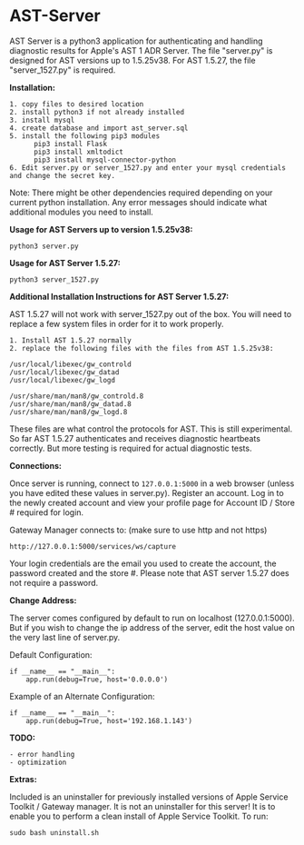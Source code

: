 # AST-Server
AST Server is a python3 application for authenticating and handling diagnostic results for Apple's AST 1 ADR Server. The file "server.py" is designed for AST versions up to 1.5.25v38. For AST 1.5.27, the file "server_1527.py" is required.

__Installation:__
```
1. copy files to desired location
2. install python3 if not already installed
3. install mysql
4. create database and import ast_server.sql
5. install the following pip3 modules
      pip3 install Flask
      pip3 install xmltodict
      pip3 install mysql-connector-python
6. Edit server.py or server_1527.py and enter your mysql credentials and change the secret key.
```
Note: There might be other dependencies required depending on your current python installation. Any error messages should indicate what additional modules you need to install.

__Usage for AST Servers up to version 1.5.25v38:__
```
python3 server.py
```

__Usage for AST Server 1.5.27:__
```
python3 server_1527.py
```

__Additional Installation Instructions for AST Server 1.5.27:__

AST 1.5.27 will not work with server_1527.py out of the box. You will need to replace a few system files in order for it to work properly.
```
1. Install AST 1.5.27 normally
2. replace the following files with the files from AST 1.5.25v38:

/usr/local/libexec/gw_controld
/usr/local/libexec/gw_datad
/usr/local/libexec/gw_logd

/usr/share/man/man8/gw_controld.8
/usr/share/man/man8/gw_datad.8
/usr/share/man/man8/gw_logd.8
```
These files are what control the protocols for AST. This is still experimental. So far AST 1.5.27 authenticates and receives diagnostic heartbeats correctly. But more testing is required for actual diagnostic tests.

__Connections:__

Once server is running, connect to ```127.0.0.1:5000``` in a web browser (unless you have edited these values in server.py). Register an account. Log in to the newly created account and view your profile page for Account ID / Store # required for login.

Gateway Manager connects to: (make sure to use http and not https)
```
http://127.0.0.1:5000/services/ws/capture
```
Your login credentials are the email you used to create the account, the password created and the store #. Please note that AST server 1.5.27 does not require a password.

__Change Address:__

The server comes configured by default to run on localhost (127.0.0.1:5000). But if you wish to change the ip address of the server, edit the host value on the very last line of server.py.


Default Configuration:
```
if __name__ == "__main__":
	app.run(debug=True, host='0.0.0.0')
```

Example of an Alternate Configuration:
```
if __name__ == "__main__":
	app.run(debug=True, host='192.168.1.143')
```

__TODO:__
```
- error handling
- optimization
```

__Extras:__

Included is an uninstaller for previously installed versions of Apple Service Toolkit / Gateway manager. It is not an uninstaller for this server! It is to enable you to perform a clean install of Apple Service Toolkit. To run:
```
sudo bash uninstall.sh
```
